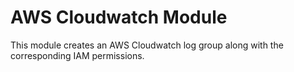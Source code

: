 # AWS Cloudwatch Module

This module creates an AWS Cloudwatch log group along with the corresponding IAM permissions.


